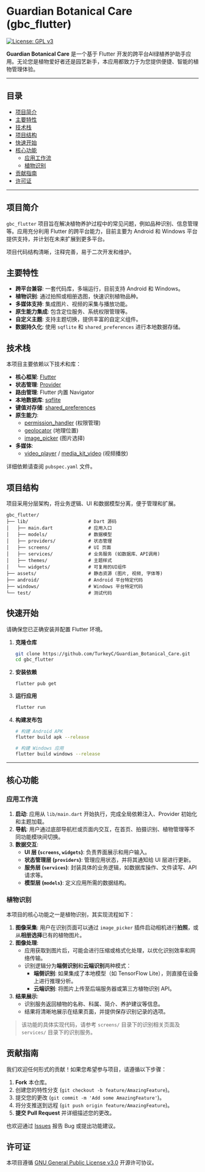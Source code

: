 # Guardian Botanical Care (gbc_flutter)

[![License: GPL v3](https://img.shields.io/badge/License-GPLv3-blue.svg)](https://www.gnu.org/licenses/gpl-3.0)

**Guardian Botanical Care** 是一个基于 Flutter 开发的跨平台AI绿植养护助手应用。无论您是植物爱好者还是园艺新手，本应用都致力于为您提供便捷、智能的植物管理体验。

---

## 目录

- [项目简介](#项目简介)
- [主要特性](#主要特性)
- [技术栈](#技术栈)
- [项目结构](#项目结构)
- [快速开始](#快速开始)
- [核心功能](#核心功能)
  - [应用工作流](#应用工作流)
  - [植物识别](#植物识别)
- [贡献指南](#贡献指南)
- [许可证](#许可证)

---

## 项目简介

`gbc_flutter` 项目旨在解决植物养护过程中的常见问题，例如品种识别、信息管理等。应用充分利用 Flutter 的跨平台能力，目前主要为 Android 和 Windows 平台提供支持，并计划在未来扩展到更多平台。

项目代码结构清晰，注释完善，易于二次开发和维护。

## 主要特性

- **跨平台兼容**: 一套代码库，多端运行，目前支持 Android 和 Windows。
- **植物识别**: 通过拍照或相册选图，快速识别植物品种。
- **多媒体支持**: 集成图片、视频的采集与播放功能。
- **原生能力集成**: 包含定位服务、系统权限管理等。
- **自定义主题**: 支持主题切换，提供丰富的自定义组件。
- **数据持久化**: 使用 `sqflite` 和 `shared_preferences` 进行本地数据存储。

## 技术栈

本项目主要依赖以下技术和库：

- **核心框架**: [Flutter](https://flutter.dev/)
- **状态管理**: [Provider](https://pub.dev/packages/provider)
- **路由管理**: Flutter 内置 Navigator
- **本地数据库**: [sqflite](https://pub.dev/packages/sqflite)
- **键值对存储**: [shared_preferences](https://pub.dev/packages/shared_preferences)
- **原生能力**:
  - [permission_handler](https://pub.dev/packages/permission_handler) (权限管理)
  - [geolocator](https://pub.dev/packages/geolocator) (地理位置)
  - [image_picker](https://pub.dev/packages/image_picker) (图片选择)
- **多媒体**:
  - [video_player](https://pub.dev/packages/video_player) / [media_kit_video](https://pub.dev/packages/media_kit_video) (视频播放)

详细依赖请查阅 `pubspec.yaml` 文件。

## 项目结构

项目采用分层架构，将业务逻辑、UI 和数据模型分离，便于管理和扩展。

```
gbc_flutter/
├── lib/                      # Dart 源码
│   ├── main.dart             # 应用入口
│   ├── models/               # 数据模型
│   ├── providers/            # 状态管理
│   ├── screens/              # UI 页面
│   ├── services/             # 业务服务 (如数据库、API调用)
│   ├── themes/               # 主题样式
│   └── widgets/              # 可复用的UI组件
├── assets/                   # 静态资源 (图片, 视频, 字体等)
├── android/                  # Android 平台特定代码
├── windows/                  # Windows 平台特定代码
└── test/                     # 测试代码
```

## 快速开始

请确保您已正确安装并配置 Flutter 环境。

1.  **克隆仓库**
    ```bash
    git clone https://github.com/TurkeyC/Guardian_Botanical_Care.git
    cd gbc_flutter
    ```

2.  **安装依赖**
    ```bash
    flutter pub get
    ```

3.  **运行应用**
    ```bash
    flutter run
    ```

4.  **构建发布包**
    ```bash
    # 构建 Android APK
    flutter build apk --release

    # 构建 Windows 应用
    flutter build windows --release
    ```

---

## 核心功能

### 应用工作流

1.  **启动**: 应用从 `lib/main.dart` 开始执行，完成全局依赖注入、Provider 初始化和主题加载。
2.  **导航**: 用户通过底部导航栏或页面内交互，在首页、拍摄识别、植物管理等不同功能模块间切换。
3.  **数据交互**:
    - **UI 层 (`screens`, `widgets`)**: 负责界面展示和用户输入。
    - **状态管理层 (`providers`)**: 管理应用状态，并将其通知给 UI 层进行更新。
    - **服务层 (`services`)**: 封装具体的业务逻辑，如数据库操作、文件读写、API 请求等。
    - **模型层 (`models`)**: 定义应用所需的数据结构。

### 植物识别

本项目的核心功能之一是植物识别，其实现流程如下：

1.  **图像采集**: 用户在识别页面可以通过 `image_picker` 插件启动相机进行**拍照**，或从**相册选择**已有的植物图片。
2.  **图像处理**:
    - 应用获取到图片后，可能会进行压缩或格式化处理，以优化识别效率和网络传输。
    - 识别逻辑分为**端侧识别**和**云端识别**两种模式：
      - **端侧识别**: 如果集成了本地模型（如 TensorFlow Lite），则直接在设备上进行推理分析。
      - **云端识别**: 将图片上传至后端服务器或第三方植物识别 API。
3.  **结果展示**:
    - 识别服务返回植物的名称、科属、简介、养护建议等信息。
    - 结果将清晰地展示在结果页面，并提供保存识别记录的选项。

> 该功能的具体实现代码，请参考 `screens/` 目录下的识别相关页面及 `services/` 目录下的识别服务。

## 贡献指南

我们欢迎任何形式的贡献！如果您希望参与项目，请遵循以下步骤：

1.  **Fork** 本仓库。
2.  创建您的特性分支 (`git checkout -b feature/AmazingFeature`)。
3.  提交您的更改 (`git commit -m 'Add some AmazingFeature'`)。
4.  将分支推送到远程 (`git push origin feature/AmazingFeature`)。
5.  **提交 Pull Request** 并详细描述您的更改。

也欢迎通过 [Issues](https://github.com/TurkeyC/Guardian_Botanical_Care/issues) 报告 Bug 或提出功能建议。

## 许可证

本项目遵循 [GNU General Public License v3.0](LICENSE) 开源许可协议。
